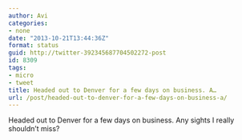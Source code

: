 ```yaml
---
author: Avi
categories:
- none
date: "2013-10-21T13:44:36Z"
format: status
guid: http://twitter-392345687704502272-post
id: 8309
tags:
- micro
- tweet
title: Headed out to Denver for a few days on business. A…
url: /post/headed-out-to-denver-for-a-few-days-on-business-a/
---
```

Headed out to Denver for a few days on business. Any sights I really shouldn’t miss?